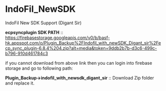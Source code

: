 # IndoFil_NewSDK
IndoFil New SDK Support (Digant Sir)

**ecpsyncplugin SDK PATH** :: https://firebasestorage.googleapis.com/v0/b/basf-hk.appspot.com/o/Plugin_Backup%2FIndofil_with_newSDK_Digant_sir%2Fecp_sync_plugin-6.8.4%204.zip?alt=media&token=9ddb2b7b-d3c6-499c-b796-910d461784c3

if you cannot download from above link then you can login into firebase storage and go to following path:

**Plugin_Backup->indofil_with_newsdk_digant_sir** :: Download Zip folder and replace it.